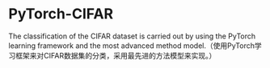 # PyTorch-CIFAR
 The classification of the CIFAR dataset is carried out by using the PyTorch learning framework and the most advanced method model.（使用PyTorch学习框架来对CIFAR数据集的分类，采用最先进的方法模型来实现。）
